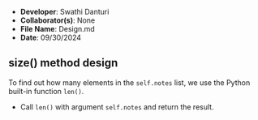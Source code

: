 - **Developer**: Swathi Danturi
- **Collaborator(s)**: None
- **File Name**: Design.md
- **Date**: 09/30/2024

## size() method design
To find out how many elements in the `self.notes` list, we use the Python built-in 
function `len()`.
- Call `len()` with argument `self.notes` and return the result. 
